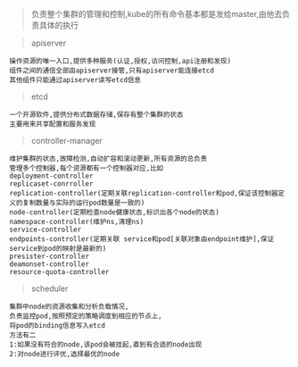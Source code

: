 > 负责整个集群的管理和控制,kube的所有命令基本都是发给master,由他去负责具体的执行

> apiserver
```
操作资源的唯一入口,提供多种服务(认证,授权,访问控制,api注册和发现)
组件之间的通信全部由apiserver接管,只有apiserver能连接etcd
其他组件只能通过apiserver读写etcd信息
```

> etcd
```
一个开源软件,提供分布式数据存储,保存有整个集群的状态
主要用来共享配置和服务发现
```

> controller-manager
```
维护集群的状态,故障检测,自动扩容和滚动更新,所有资源的总负责
管理多个控制器,每个资源都有一个控制器对应,比如
deployment-controller
replicaset-conrroller
replication-controller(定期关联replication-controller和pod,保证该控制器定义的复制数量与实际的运行pod数量是一致的)
node-controller(定期检查node健康状态,标识出各个node的状态)
namespace-controller(维护ns,清理ns)
service-controller
endpoints-controller(定期关联 service和pod[关联对象由endpoint维护],保证service到pod的映射是最新的)
presister-controller
deamonset-controller
resource-quota-controller
```

> scheduler
```
集群中node的资源收集和分析负载情况,
负责监控pod,按照预定的策略调度到相应的节点上,
将pod的binding信息写入etcd
方法有二
1:如果没有符合的node,该pod会被挂起,直到有合适的node出现
2:对node进行评优,选择最优的node
```
